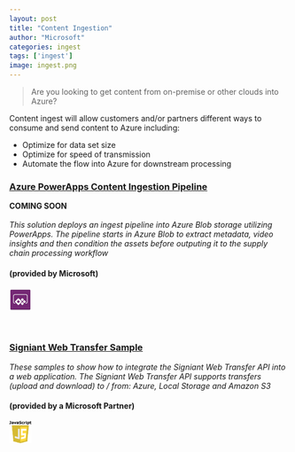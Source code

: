 ```yaml
---
layout: post
title: "Content Ingestion"
author: "Microsoft"
categories: ingest
tags: ['ingest']
image: ingest.png
---
```


>Are you looking to get content from on-premise or other clouds into Azure?

Content ingest will allow customers and/or partners different ways to consume and send content to Azure including:
* Optimize for data set size
* Optimize for speed of transmission
* Automate the flow into Azure for downstream processing

<div class="mstitlebox">
<h3><a href="https://github.com/MediaEntertainmentLabs/content-ingest-pipeline">Azure PowerApps Content Ingestion Pipeline</a></h3>
</div>
<div class ="textbox">
<b>COMING SOON</b><br><br>
<i>This solution deploys an ingest pipeline into Azure Blob storage utilizing PowerApps. The pipeline starts in Azure Blob to extract metadata, video insights and then condition the assets before outputing it to the supply chain processing workflow</i>
<br>
<h4>(provided by Microsoft)</h4>
</div>
<div class="bottombox"><img src="https://raw.githubusercontent.com/Azure/MediaEntertainment/gh-pages/_site/assets/img/powerapp.png" height="40" width="40" /></div>

<p>
<br>
<p>

<div class="partnertitlebox">
<h3><a href="https://github.com/Signiant/web-transfer-api-samples">Signiant Web Transfer Sample</a></h3>
</div>
<div class ="textbox">
<i>These samples to show how to integrate the Signiant Web Transfer API into a web application. The Signiant Web Transfer API supports transfers (upload and download) to / from: Azure, Local Storage and Amazon S3</i>
<br>
<h4>(provided by a Microsoft Partner)</h4>
</div>
<div class="bottombox"><img src="https://raw.githubusercontent.com/Azure/MediaEntertainment/gh-pages/_site/assets/img/javascript.png" height="40" width="40" /></div>

<p>
<br>
<p>